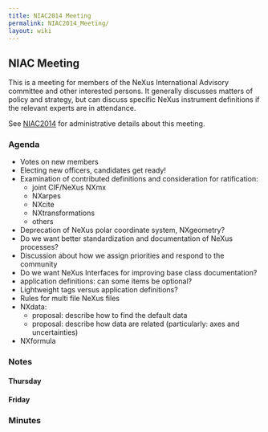 ```yaml
---
title: NIAC2014 Meeting
permalink: NIAC2014_Meeting/
layout: wiki
---
```


NIAC Meeting
------------

This is a meeting for members of the NeXus International Advisory
committee and other interested persons. It generally discusses matters
of policy and strategy, but can discuss specific NeXus instrument
definitions if the relevant experts are in attendance.

See [NIAC2014](NIAC2014 "wikilink") for administrative details about
this meeting.

### Agenda

-   Votes on new members
-   Electing new officers, candidates get ready!
-   Examination of contributed definitions and consideration for
    ratification:
    -   joint CIF/NeXus NXmx
    -   NXarpes
    -   NXcite
    -   NXtransformations
    -   others
-   Deprecation of NeXus polar coordinate system, NXgeometry?
-   Do we want better standardization and documentation of NeXus
    processes?
-   Discussion about how we assign priorities and respond to the
    community
-   Do we want NeXus Interfaces for improving base class documentation?
-   application definitions: can some items be optional?
-   Lightweight tags versus application definitions?
-   Rules for multi file NeXus files
-   NXdata:
    -   proposal: describe how to find the default data
    -   proposal: describe how data are related (particularly: axes and
        uncertainties)
-   NXformula

### Notes

#### Thursday

#### Friday

### Minutes
